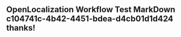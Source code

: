 <properties
ms.topic="hero-topic"
ms.test1="hero-topic"
ms.test2="test"/>

## OpenLocalization Workflow Test MarkDown c104741c-4b42-4451-bdea-d4cb01d1d424 thanks!
